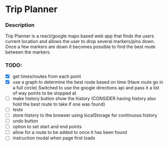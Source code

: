 # Trip Planner
### Description
Trip Planner is a react/google maps based web app that finds the users current location and allows the user to drop several markers/pins down. Once a few markers are down it becomes possible to find the best route between the markers.

### TODO:

- [x] get times/routes from each point
- [x] use a graph to determine the best route based on time (Have route go in a full circle) Switched to use the google directions api and pass it a list of way points to be stopped at
- [ ] make history button show the history (CONSIDER having history also hold the best route to take if one was found)
- [ ] tests
- [ ] store history to the browser using localStorage for continuous history
- [ ] undo button
- [ ] option to set start and end points
- [ ] allow for a route to be added to once it has been found
- [ ] instruction modal when page first loads
